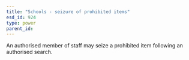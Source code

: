 ```yaml
---
title: "Schools - seizure of prohibited items"
esd_id: 924
type: power
parent_id:  
---
```


An authorised member of staff may seize a prohibited item following an authorised search.

